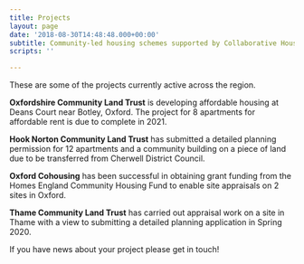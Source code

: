 ```yaml
---
title: Projects
layout: page
date: '2018-08-30T14:48:48.000+00:00'
subtitle: Community-led housing schemes supported by Collaborative Housing partners
scripts: ''

---
```

These are some of the projects currently active across the region.

**Oxfordshire Community Land Trust** is developing affordable housing at Deans Court near Botley, Oxford.  The project for 8 apartments for affordable rent is due to complete in 2021.

**Hook Norton Community Land Trust** has submitted a detailed planning permission for 12 apartments and a community building on a piece of land due to be transferred from Cherwell District Council.

**Oxford Cohousing** has been successful in obtaining grant funding from the Homes England Community Housing Fund to enable site appraisals on 2 sites in Oxford.

**Thame Community Land Trust** has carried out appraisal work on a site in Thame with a view to submitting  a detailed planning application in Spring 2020.

If you have news about your project please get in touch!